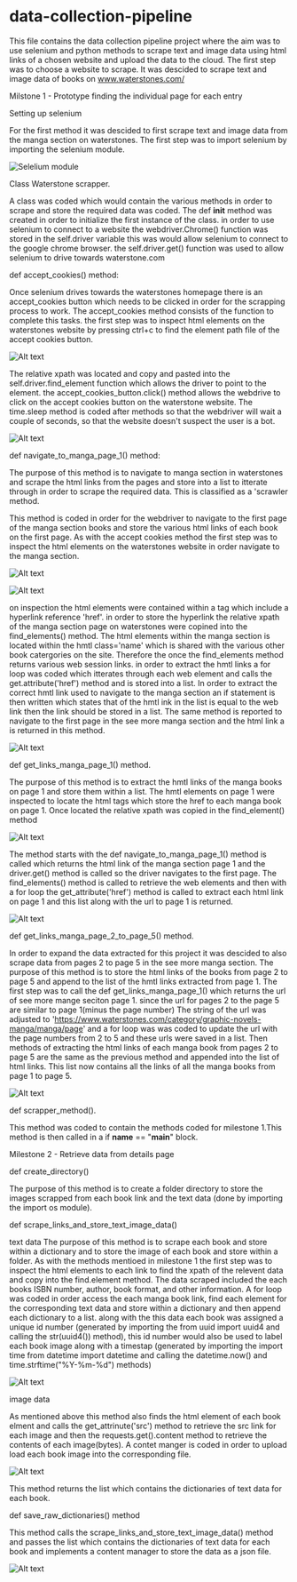 # data-collection-pipeline

This file contains the data collection pipeline project where the aim was to use selenium and python methods to scrape text and image data using html links of a chosen website and upload the data to the cloud. The first step was to choose a website to scrape. It was descided to scrape text and image data of books on www.waterstones.com/

Milstone 1 - Prototype finding the individual page for each entry

Setting up selenium

For the first method it was descided to first scrape text and image data from the manga section on waterstones. The first step was to import selenium by importing the selenium module. 

![Selelium module](project_images/Milestone_1-Selenium-module.PNG)

Class Waterstone scrapper.

A class was coded which would contain the various methods in order to scrape and store the required data was coded. The def __init__ method was created in order to initialize the first instance of the class. in order to use selenium to connect to a website the webdriver.Chrome() function was stored in the self.driver variable this was would allow selenium to connect to the google chrome browser. the self.driver.get() function was used to allow selenium to drive towards waterstone.com 

def accept_cookies() method:

Once selenium drives towards the waterstones homepage there is an accept_cookies button which needs to be clicked in order for the scrapping process to work. The accept_cookies method consists of the function to complete this tasks. the first step was to inspect html elements on the waterstones website by pressing ctrl+c to find the element path file of the accept cookies button. 

![Alt text](project_images/Milestone_1-accept_cookies_html.PNG)

The relative xpath  was located and copy and pasted into the self.driver.find_element function which allows the driver to point to the element. the accept_cookies_button.click() method allows the webdrive to click on the accept cookies button on the waterstone website. The time.sleep method is coded after methods so that the webdriver will wait a couple of seconds, so that the website doesn't suspect the user is a bot.

![Alt text](project_images/Milestone_1-accept_cookies_method.PNG)

def navigate_to_manga_page_1() method:

The purpose of this method is to navigate to manga section in waterstones and scrape the html links from the pages and store into a list to itterate through in order to scrape the required data. This is classified as a 'scrawler method.

This method is coded in order for the webdriver to navigate to the first page of the manga section books and store the various html links of each book on the first page. As with the accept cookies method the first step was to inspect the html elements on the waterstones website in order navigate to the manga section. 

![Alt text](project_images/Milestone_1-inspect_manga_section.PNG)

![Alt text](project_images/Milestone_1-inspect_manga_section_see_more.PNG)

on inspection the html elements were contained within a <a> tag which include a hyperlink reference 'href'. in order to store the hyperlink the relative xpath of the manga section page on waterstones were copined into the find_elements() method. The html elements within the manga section is located within the hmtl class='name' which is shared with the various other book catergories on the site. Therefore the once the find_elements method returns various web session links. in order to extract the hmtl links a for loop was coded which itterates through each web element and calls the get.attribute('href') method 
and is stored into a list. In order to extract the correct hmtl link used to navigate to the manga section an if statement is then written which states that of the hmtl  ink in the list is equal to the web link then the link should be stored in a list. The same  method is reported to navigate to the first page in the see more manga section and the html link a is returned in this method.

![Alt text](project_images/Milestone_1-navigate_to_manga_page_1.PNG)

def get_links_manga_page_1() method.

The purpose of this method is to extract the hmtl links of the manga books on page 1 and store them within a list. The hmtl elements on page 1 were inspected to locate the html tags which store the href to each manga book on page 1. Once located the relative xpath was copied in the find_element() method

![Alt text](project_images/Milestone_1-inspect_manga_section_page_1.PNG)

The method starts with the def navigate_to_manga_page_1() method is called which returns the html link of the manga section page 1 and the driver.get() method is called so the driver navigates to the first page. The find_elements() method is called to retrieve the web elements and then with a for loop the get_attribute('href') method is called to extract each html link on page 1 and this list along with the url to page 1 is returned. 


![Alt text](project_images/Milestone_1-get_links_manga_page_1.PNG)

def get_links_manga_page_2_to_page_5() method.

In order to expand the data extracted for this project it was descided to also scrape data from pages 2 to page 5 in the see more manga section. The purpose of this method is to store the html links of the books from page 2 to page 5 and append to the list of the hmtl links extracted from page 1. The first step was to call the def get_links_manga_page_1() which returns the url of  see more mange seciton page 1. since the url for pages 2 to the page 5 are similar to page 1(minus the page number) The string of the url was adjusted to 'https://www.waterstones.com/category/graphic-novels-manga/manga/page' and a for loop was was coded to update the url with the page numbers from 2 to 5 and these urls were saved in a list. Then methods of extracting the html links of each manga book from pages 2 to page 5 are the same as the previous method and appended into the list of html links. This list now contains all the links of all the manga books from page 1 to page 5.

![Alt text](project_images/Milestone_1-get_links_manga_page_2_to_5.PNG)

def scrapper_method().

This method was coded to contain the methods coded for milestone 1.This method is then called in a if __name__ == "__main__" block.

Milestone 2 - Retrieve data from details page

def create_directory()

The purpose of this method is to create a folder directory to store the images scrapped from each book link and the text data (done by importing the import os module).

def scrape_links_and_store_text_image_data()

text data
The purpose of this method is to scrape each book and store within a dictionary and to store the image of each book and store within a folder. As with the methods mentioed in milestone 1 the first step was to inspect the html elements to each link to find the xpath of  the relevent data and copy into the find.element method. The data scraped included the each books ISBN number, author, book format, and other information. A for loop was coded in order access the each manga book link, find each element for the corresponding  text data and store within a dictionary and then append each dictionary to a list. along with the this data each book was assigned a unique id number (generated by importing the from uuid import uuid4 and calling the str(uuid4()) method), this id number would also be used to label each book image along with a timestap (generated by importing the import time
from datetime import datetime and calling the datetime.now() and time.strftime("%Y-%m-%d") methods)

![Alt text](project_images/Milestone_2%20-scrape_links_and_store_text_and_image_data.PNG)

image data

As mentioned above this method also finds the html element of each book elment and calls the get_attrinute('src') method to retrieve the src link for each image and then the requests.get().content method to retrieve the contents of each image(bytes). A contet manger is coded in order to upload load each book image into the corresponding file. 

![Alt text](project_images/Milestone_2%20-scrape_links_and_store_text_and_image_data_2.PNG)

This method returns the list which contains the dictionaries of text data for each book.

def save_raw_dictionaries() method

This method calls the scrape_links_and_store_text_image_data() method and passes the list which contains the dictionaries of text data for each book and implements a content manager to store the data as a json file.

![Alt text](project_images/Milestone_2%20-%20Save_raw_dictionaries.PNG)

